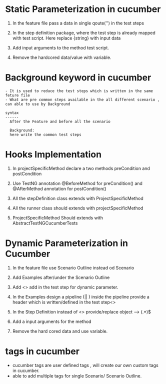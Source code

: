    Static Parameterization in cucumber
   ===================================
   1. In the feature file pass a data in single qoute('') in the test steps

   2. In the step definition package, where the test step is already mapped with test script. Here replace {string} with input data

   3. Add input arguments to the method test script.

   4. Remove the hardcored data/value with variable.


   Background keyword in cucumber
   ==============================
    - It is used to reduce the test steps which is written in the same feture file 
    - What are pre common steps available in the all different scenario , can able to use by Background

    syntax
    ------
      After the Feature and before all the scenario 

      Background:
      here write the common test steps

   Hooks Implementation
   ====================
   1. In projectSpecificMethod declare a two methods preCondition and postCondition 

   2. Use TestNG annotation @BeforeMethod for preCondition() and @AfterMethod annotation for postCondition()

   3. All the stepDefinition class extends with ProjectSpecificMethod

   4. All the runner class should extends with projectSpecificMethod

   5. ProjectSpecificMethod Should extends with AbstractTestNGCucumberTests


Dynamic Parameterization in Cucumber
====================================

1. In the feature file use Scenario Outline instead od Scenario 

2. Add Examples after/under the Scenario Outline

3. Add <> add in the test step for dynamic parameter.

4. In the Examples design a pipeline (|| ) inside the pipeline provide a header which is written/defined in the test step<>

5. In the Step Definition instead of <> provide/replace object --> (.*)$

6. Add a input arguments for the method 

7. Remove the hard cored data and use variable.


tags in cucumber
================

   - cucumber tags are user defined tags , will create our own custom tags in cucumber.
   - able to add multiple tags for single Scenario/ Scenario Outline.
